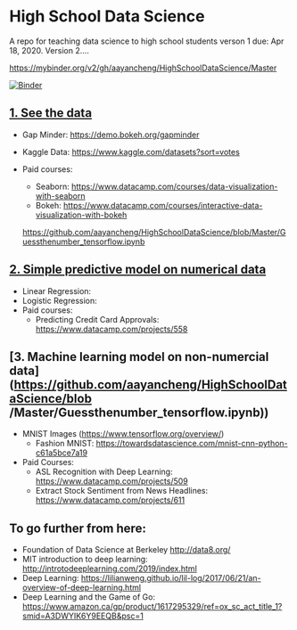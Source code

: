 # High School Data Science
A repo for teaching data science to high school students
verson 1 due: Apr 18, 2020. Version 2....

https://mybinder.org/v2/gh/aayancheng/HighSchoolDataScience/Master

[![Binder](https://mybinder.org/badge_logo.svg)](https://mybinder.org/v2/gh/aayancheng/HighSchoolDataScience/Master)

## [1. See the data](https://github.com/aayancheng/HighSchoolDataScience/blob/Master/Seethedata_DataVisualization.ipynb)
* Gap Minder: https://demo.bokeh.org/gapminder
* Kaggle Data: https://www.kaggle.com/datasets?sort=votes
* Paid courses:
  * Seaborn: https://www.datacamp.com/courses/data-visualization-with-seaborn
  * Bokeh: https://www.datacamp.com/courses/interactive-data-visualization-with-bokeh
  
  https://github.com/aayancheng/HighSchoolDataScience/blob/Master/Guessthenumber_tensorflow.ipynb

## [2. Simple predictive model on numerical data](https://github.com/aayancheng/HighSchoolDataScience/blob/Master/HousePrice_LinearRegression.ipynb)
* Linear Regression:
* Logistic Regression: 
* Paid courses:
  * Predicting Credit Card Approvals: https://www.datacamp.com/projects/558

## [3. Machine learning model on non-numercial data](https://github.com/aayancheng/HighSchoolDataScience/blob /Master/Guessthenumber_tensorflow.ipynb))
* MNIST Images (https://www.tensorflow.org/overview/)
  * Fashion MNIST: https://towardsdatascience.com/mnist-cnn-python-c61a5bce7a19
* Paid Courses:
  * ASL Recognition with Deep Learning: https://www.datacamp.com/projects/509
  * Extract Stock Sentiment from News Headlines: https://www.datacamp.com/projects/611

## To go further from here:
* Foundation of Data Science at Berkeley http://data8.org/
* MIT introduction to deep learning: http://introtodeeplearning.com/2019/index.html
* Deep Learning: https://lilianweng.github.io/lil-log/2017/06/21/an-overview-of-deep-learning.html
* Deep Learning and the Game of Go: https://www.amazon.ca/gp/product/1617295329/ref=ox_sc_act_title_1?smid=A3DWYIK6Y9EEQB&psc=1
